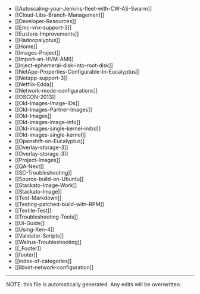 * [[Autoscaling-your-Jenkins-fleet-with-CW-AS-Swarm]]
* [[Cloud-Libs-Branch-Management]]
* [[Developer-Resources]]
* [[Emc-vnx-support-3]]
* [[Eustore-Improvements]]
* [[Hadoopalyptus]]
* [[Home]]
* [[Images-Project]]
* [[Import-an-HVM-AMI]]
* [[Inject-ephemeral-disk-into-root-disk]]
* [[NetApp-Properties-Configurable-In-Eucalyptus]]
* [[Netapp-support-3]]
* [[Netflix-Edda]]
* [[Network-mode-configurations]]
* [[OSCON-2013]]
* [[Old-Images-Image-IDs]]
* [[Old-Images-Partner-Images]]
* [[Old-Images]]
* [[Old-images-image-info]]
* [[Old-images-single-kernel-initrd]]
* [[Old-images-single-kernel]]
* [[Openshift-on-Eucalyptus]]
* [[Overlay-storage-3]]
* [[Overlay-storage-3]]
* [[Project-Images]]
* [[QA-Next]]
* [[SC-Troubleshooting]]
* [[Source-build-on-Ubuntu]]
* [[Stackato-Image-Work]]
* [[Stackato-Image]]
* [[Test-Markdown]]
* [[Testing-patched-build-with-RPM]]
* [[Textile-Test]]
* [[Troubleshooting-Tools]]
* [[Ui-Guide]]
* [[Using-Xen-4]]
* [[Validator-Scripts]]
* [[Walrus-Troubleshooting]]
* [[_Footer]]
* [[footer]]
* [[index-of-categories]]
* [[libvirt-network-configuration]]

*****
NOTE: this file is automatically generated. Any edits will be overwritten.
